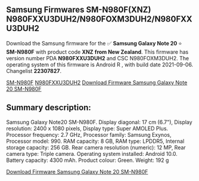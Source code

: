 <h2>Samsung Firmwares SM-N980F(XNZ) N980FXXU3DUH2/N980FOXM3DUH2/N980FXXU3DUH2</h2>
Download the Samsung firmware for the ✅ <strong>Samsung Galaxy Note 20 </strong> ⭐ <strong>SM-N980F</strong> with product code <strong>XNZ</strong> <strong> from New Zealand</strong>. This firmware has version number PDA <strong>N980FXXU3DUH2</strong> and CSC N980FOXM3DUH2. The operating system of this firmware is Android R , with build date 2021-09-06. Changelist <strong>22307827</strong>.


[SM-N980F](https://samfirm.shop/samsung/model/SM-N980F)
[N980FXXU3DUH2](https://samfirm.shop/samsung/pda/N980FXXU3DUH2)
[Download Firmware Samsung Galaxy Note 20 SM-N980F](https://samfirm.shop/samsung/firmware/453964)
<h2>Summary description:</h2>
<p>Samsung Galaxy Note20 SM-N980F. Display diagonal: 17 cm (6.7"), Display resolution: 2400 x 1080 pixels, Display type: Super AMOLED Plus. Processor frequency: 2.7 GHz, Processor family: Samsung Exynos, Processor model: 990. RAM capacity: 8 GB, RAM type: LPDDR5, Internal storage capacity: 256 GB. Rear camera resolution (numeric): 12 MP, Rear camera type: Triple camera. Operating system installed: Android 10.0. Battery capacity: 4300 mAh. Product colour: Green. Weight: 192 g</p>


[Download Firmware Samsung Galaxy Note 20 SM-N980F](https://samfirm.shop/samsung/firmware/453964)
